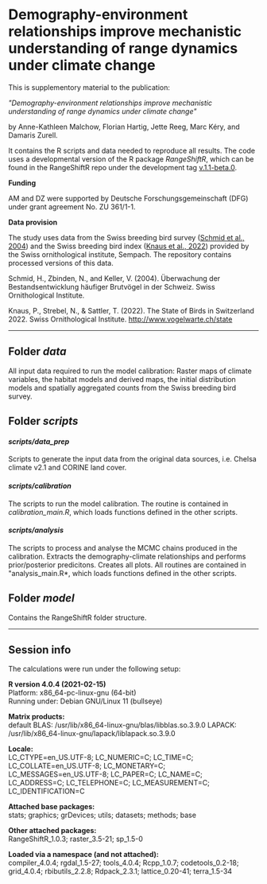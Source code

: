 # Demography-environment relationships improve mechanistic understanding of range dynamics under climate change

This is supplementory material to the publication:

*"Demography-environment relationships improve mechanistic understanding of range dynamics under climate change"*

by Anne-Kathleen Malchow, Florian Hartig, Jette Reeg, Marc Kéry, and Damaris Zurell.

It contains the R scripts and data needed to reproduce all results. The code uses a developmental version of the R package *RangeShiftR*, which can be found in the RangeShiftR repo under the development tag [v.1.1-beta.0](https://github.com/RangeShifter/RangeShiftR-package/releases/tag/v.1.1-beta.0).


**Funding**

AM and DZ were supported by Deutsche Forschungsgemeinschaft (DFG) under grant agreement No. ZU 361/1-1.


**Data provision**

The study uses data from the Swiss breeding bird survey ([Schmid et al., 2004](#1)) and the Swiss breeding bird index ([Knaus et al., 2022](#2)) provided by the Swiss ornithological institute, Sempach.
The repository contains processed versions of this data.

<a id="1"></a>
Schmid, H., Zbinden, N., and Keller, V. (2004). Überwachung der Bestandsentwicklung häufiger Brutvögel in der Schweiz. Swiss Ornithological Institute.

<a id="2"></a>
Knaus, P., Strebel, N., & Sattler, T. (2022). The State of Birds in Switzerland 2022. Swiss Ornithological Institute. http://www.vogelwarte.ch/state

---

## Folder *data*

All input data required to run the model calibration: Raster maps of climate variables, the habitat models and derived maps, the initial distribution models and spatially aggregated counts from the Swiss breeding bird survey.


## Folder *scripts*

#### *scripts/data_prep*

Scripts to generate the input data from the original data sources, i.e. Chelsa climate v2.1 and CORINE land cover.

#### *scripts/calibration*

The scripts to run the model calibration. The routine is contained in *calibration_main.R*, which loads functions defined in the other scripts.

#### *scripts/analysis*

The scripts to process and analyse the MCMC chains produced in the calibration. Extracts the demography-climate relationships and performs prior/posterior predicitons. Creates all plots. All routines are contained in "analysis_main.R*, which loads functions defined in the other scripts.

## Folder *model*

Contains the RangeShiftR folder structure.

---

## Session info

The calculations were run under the following setup:

**R version 4.0.4 (2021-02-15)**  
Platform: x86_64-pc-linux-gnu (64-bit)  
Running under: Debian GNU/Linux 11 (bullseye)  

**Matrix products:**  
default
BLAS:   /usr/lib/x86_64-linux-gnu/blas/libblas.so.3.9.0
LAPACK: /usr/lib/x86_64-linux-gnu/lapack/liblapack.so.3.9.0

**Locale:**  
 LC_CTYPE=en_US.UTF-8; LC_NUMERIC=C; LC_TIME=C; LC_COLLATE=en_US.UTF-8; LC_MONETARY=C; LC_MESSAGES=en_US.UTF-8; LC_PAPER=C; LC_NAME=C; LC_ADDRESS=C; LC_TELEPHONE=C; LC_MEASUREMENT=C; LC_IDENTIFICATION=C  

**Attached base packages:**  
 stats; graphics; grDevices; utils; datasets; methods; base  

**Other attached packages:**  
 RangeShiftR_1.0.3; raster_3.5-21; sp_1.5-0  

**Loaded via a namespace (and not attached):**  
 compiler_4.0.4; rgdal_1.5-27; tools_4.0.4; Rcpp_1.0.7; codetools_0.2-18; grid_4.0.4; rbibutils_2.2.8; Rdpack_2.3.1; lattice_0.20-41; terra_1.5-34 

